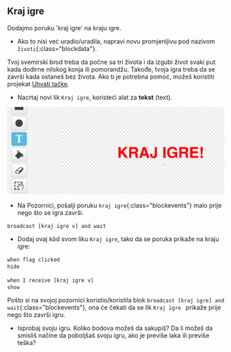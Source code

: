 ## Kraj igre

Dodajmo poruku 'kraj igre' na kraju igre.

+ Ako to nisi već uradio/uradila, napravi novu promjenljivu pod nazivom `životi`{:class="blockdata"}.

Tvoj svemirski brod treba da počne sa tri života i da izgubi život svaki put kada dodirne nilskog konja ili pomorandžu. Takođe, tvoja igra treba da se završi kada ostaneš bez života. Ako ti je potrebna pomoć, možeš koristiti projekat [Uhvati tačke](https://projects.raspberrypi.org/me-ME/projects/catch-the-dots/).

+ Nacrtaj novi lik `Kraj igre`, koristeći alat za **tekst** (text).

![screenshot](images/invaders-game-over.png)

+ Na Pozornici, pošalji poruku `kraj igre`{:class="blockevents"} malo prije nego što se igra završi.

```blocks
broadcast [kraj igre v] and wait
```

+ Dodaj ovaj kôd svom liku `Kraj igre`, tako da se poruka prikaže na kraju igre:

```blocks
when flag clicked
hide

when I receive [kraj igre v]
show
```

Pošto si na svojoj pozornici koristio/koristila blok `broadcast [kraj igre] and wait`{:class="blockevents"}, ona će čekati da se lik `Kraj igre ` prikaže prije nego što završi igru.

+ Isprobaj svoju igru. Koliko bodova možeš da sakupiš? Da li možeš da smisliš načine da poboljšaš svoju igru, ako je previše laka ili previše teška?
